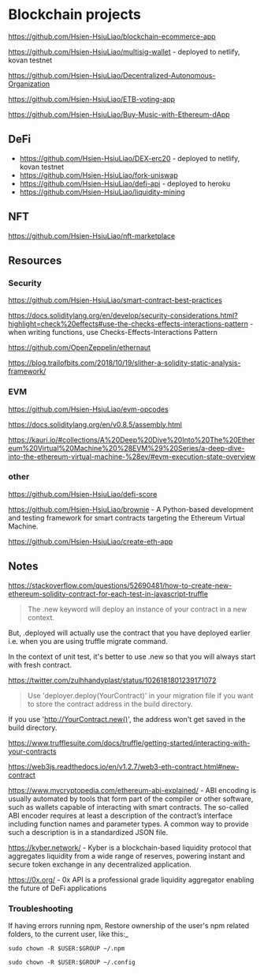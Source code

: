 # Blockchain projects

https://github.com/Hsien-HsiuLiao/blockchain-ecommerce-app

https://github.com/Hsien-HsiuLiao/multisig-wallet - deployed to netlify, kovan testnet

https://github.com/Hsien-HsiuLiao/Decentralized-Autonomous-Organization

https://github.com/Hsien-HsiuLiao/ETB-voting-app

https://github.com/Hsien-HsiuLiao/Buy-Music-with-Ethereum-dApp

## DeFi

* https://github.com/Hsien-HsiuLiao/DEX-erc20 - deployed to netlify, kovan testnet
* https://github.com/Hsien-HsiuLiao/fork-uniswap
* https://github.com/Hsien-HsiuLiao/defi-api - deployed to heroku
* https://github.com/Hsien-HsiuLiao/liquidity-mining

## NFT

https://github.com/Hsien-HsiuLiao/nft-marketplace



## Resources

### Security
https://github.com/Hsien-HsiuLiao/smart-contract-best-practices

https://docs.soliditylang.org/en/develop/security-considerations.html?highlight=check%20effects#use-the-checks-effects-interactions-pattern - when writing functions, use Checks-Effects-Interactions Pattern

https://github.com/OpenZeppelin/ethernaut

https://blog.trailofbits.com/2018/10/19/slither-a-solidity-static-analysis-framework/

### EVM

https://github.com/Hsien-HsiuLiao/evm-opcodes

https://docs.soliditylang.org/en/v0.8.5/assembly.html

https://kauri.io/#collections/A%20Deep%20Dive%20Into%20The%20Ethereum%20Virtual%20Machine%20%28EVM%29%20Series/a-deep-dive-into-the-ethereum-virtual-machine-%28ev/#evm-execution-state-overview

### other

https://github.com/Hsien-HsiuLiao/defi-score

https://github.com/Hsien-HsiuLiao/brownie - A Python-based development and testing framework for smart contracts targeting the Ethereum Virtual Machine.

https://github.com/Hsien-HsiuLiao/create-eth-app



## Notes

https://stackoverflow.com/questions/52690481/how-to-create-new-ethereum-solidity-contract-for-each-test-in-javascript-truffle

> The .new keyword will deploy an instance of your contract in a new context.

But, .deployed will actually use the contract that you have deployed earlier i.e. when you are using truffle migrate command.

In the context of unit test, it's better to use .new so that you will always start with fresh contract.

https://twitter.com/zulhhandyplast/status/1026181801239171072

> Use 'deployer.deploy(YourContract)' in your migration file if you want to store the contract address in the build directory.

If you use 'http://YourContract.new()', the address won't get saved in the build directory.

https://www.trufflesuite.com/docs/truffle/getting-started/interacting-with-your-contracts

https://web3js.readthedocs.io/en/v1.2.7/web3-eth-contract.html#new-contract

https://www.mycryptopedia.com/ethereum-abi-explained/ - ABI encoding is usually automated by tools that form part of the compiler or other software, such as wallets capable of interacting with smart contracts. The so-called ABI encoder requires at least a description of the contract’s interface including function names and parameter types. A common way to provide such a description is in a standardized JSON file.


https://kyber.network/ - Kyber is a blockchain-based liquidity protocol that aggregates liquidity from a wide range of reserves, powering instant and secure token exchange in any decentralized application.

https://0x.org/ - 0x API is a professional grade liquidity aggregator enabling the future of DeFi applications

### Troubleshooting

If having errors running npm, 
Restore ownership of the user's npm related folders, to the current user, like this:_


  `sudo chown -R $USER:$GROUP ~/.npm`

  `sudo chown -R $USER:$GROUP ~/.config`




